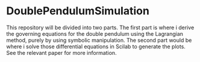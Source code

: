 # DoublePendulumSimulation

This repository will be divided into two parts. The first part is where i derive the governing equations for the double pendulum using the Lagrangian method, purely by using symbolic manipulation. The second part would be where i solve those differential equations in Scilab to generate the plots. See the relevant paper for more information.
